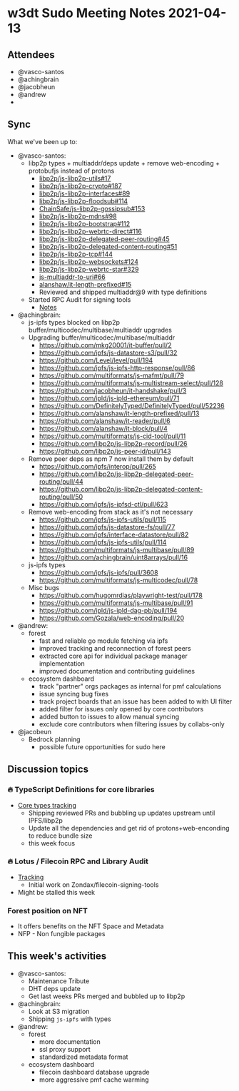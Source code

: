 # w3dt Sudo Meeting Notes 2021-04-13

## Attendees

 * @vasco-santos
 * @achingbrain
 * @jacobheun
 * @andrew
 * <ADD YOUR NAME HERE>

## Sync

What we've been up to:

 * @vasco-santos:
      - libp2p types + multiaddr/deps update + remove web-encoding + protobufjs instead of protons
          - [libp2p/js-libp2p-utils#17](https://github.com/libp2p/js-libp2p-utils/pull/17)
          - [libp2p/js-libp2p-crypto#187](https://github.com/libp2p/js-libp2p-crypto/pull/187)
          - [libp2p/js-libp2p-interfaces#89](https://github.com/libp2p/js-libp2p-interfaces/pull/89)
          - [libp2p/js-libp2p-floodsub#114](https://github.com/libp2p/js-libp2p-floodsub/pull/114)
          - [ChainSafe/js-libp2p-gossipsub#153](https://github.com/ChainSafe/js-libp2p-gossipsub/pull/153)
          - [libp2p/js-libp2p-mdns#98](https://github.com/libp2p/js-libp2p-mdns/pull/98)
          - [libp2p/js-libp2p-bootstrap#112](https://github.com/libp2p/js-libp2p-bootstrap/pull/112)
          - [libp2p/js-libp2p-webrtc-direct#116](https://github.com/libp2p/js-libp2p-webrtc-direct/pull/116)
          - [libp2p/js-libp2p-delegated-peer-routing#45](https://github.com/libp2p/js-libp2p-delegated-peer-routing/pull/45)
          - [libp2p/js-libp2p-delegated-content-routing#51](https://github.com/libp2p/js-libp2p-delegated-content-routing/pull/51)
          - [libp2p/js-libp2p-tcp#144](https://github.com/libp2p/js-libp2p-tcp/pull/144)
          - [libp2p/js-libp2p-websockets#124](https://github.com/libp2p/js-libp2p-websockets/pull/124)
          - [libp2p/js-libp2p-webrtc-star#329](https://github.com/libp2p/js-libp2p-webrtc-star/pull/329)
          - [js-multiaddr-to-uri#66](https://github.com/multiformats/js-multiaddr-to-uri/pull/66)
          - [alanshaw/it-length-prefixed#15](https://github.com/alanshaw/it-length-prefixed/pull/15)
          - Reviewed and shipped multiaddr@9 with type definitions
      - Started RPC Audit for signing tools
          - [Notes](https://github.com/protocol/w3dt-sudo/blob/vasco-santos/fil-signing-tools/home/vasco-santos/2021-04-exploration-report-fil-signing-tools.md
)
 * @achingbrain:
     - js-ipfs types blocked on libp2p buffer/multicodec/multibase/multiaddr upgrades
     - Upgrading buffer/multicodec/multibase/multiaddr
       - https://github.com/mkg20001/it-buffer/pull/2
       - https://github.com/ipfs/js-datastore-s3/pull/32
       - https://github.com/Level/level/pull/194
       - https://github.com/ipfs/js-ipfs-http-response/pull/86
       - https://github.com/multiformats/js-mafmt/pull/79
       - https://github.com/multiformats/js-multistream-select/pull/128
       - https://github.com/jacobheun/it-handshake/pull/3
       - https://github.com/ipld/js-ipld-ethereum/pull/71
       - https://github.com/DefinitelyTyped/DefinitelyTyped/pull/52236
       - https://github.com/alanshaw/it-length-prefixed/pull/13
       - https://github.com/alanshaw/it-reader/pull/6
       - https://github.com/alanshaw/it-block/pull/4
       - https://github.com/multiformats/js-cid-tool/pull/11
       - https://github.com/libp2p/js-libp2p-record/pull/26
       - https://github.com/libp2p/js-peer-id/pull/143
     - Remove peer deps as npm 7 now install them by default
       - https://github.com/ipfs/interop/pull/265
       - https://github.com/libp2p/js-libp2p-delegated-peer-routing/pull/44
       - https://github.com/libp2p/js-libp2p-delegated-content-routing/pull/50
       - https://github.com/ipfs/js-ipfsd-ctl/pull/623
     - Remove web-encoding from stack as it's not necessary
       - https://github.com/ipfs/js-ipfs-utils/pull/115
       - https://github.com/ipfs/js-datastore-fs/pull/77
       - https://github.com/ipfs/interface-datastore/pull/82
       - https://github.com/ipfs/js-ipfs-utils/pull/114
       - https://github.com/multiformats/js-multibase/pull/89
       - https://github.com/achingbrain/uint8arrays/pull/16
     - js-ipfs types
       - https://github.com/ipfs/js-ipfs/pull/3608
       - https://github.com/multiformats/js-multicodec/pull/78
     - Misc bugs
       - https://github.com/hugomrdias/playwright-test/pull/178
       - https://github.com/multiformats/js-multibase/pull/91
       - https://github.com/ipld/js-ipld-dag-pb/pull/194
       - https://github.com/Gozala/web-encoding/pull/20
 * @andrew:
     - forest
         - fast and reliable go module fetching via ipfs
         - improved tracking and reconnection of forest peers
         - extracted core api for individual package manager implementation
         - improved documentation and contributing guidelines
     - ecosystem dashboard
         - track "partner" orgs packages as internal for pmf calculations
         - issue syncing bug fixes
         - track project boards that an issue has been added to with UI filter
         - added filter for issues only opened by core contributors
         - added button to issues to allow manual syncing
         - exclude core contributors when filtering issues by collabs-only
 * @jacobeun
     - Bedrock planning
         - possible future opportunities for sudo here

## Discussion topics

### 🔥 TypeScript Definitions for core libraries

 * [Core types tracking](https://github.com/protocol/w3dt-sudo/issues/17)
     - Shipping reviewed PRs and bubbling up updates upstream until IPFS/libp2p
     - Update all the dependencies and get rid of protons+web-enconding to reduce bundle size
     - this week focus

### 🔥 Lotus / Filecoin RPC and Library Audit

 * [Tracking](https://github.com/protocol/w3dt-sudo/issues/12)
     - Initial work on Zondax/filecoin-signing-tools 
 * Might be stalled this week

### Forest position on NFT

 * It offers benefits on the NFT Space and Metadata
 * NFP - Non fungible packages

## This week's activities

 * @vasco-santos:
      - Maintenance Tribute
      - DHT deps update
      - Get last weeks PRs merged and bubbled up to libp2p
 * @achingbrain:
      - Look at S3 migration
      - Shipping `js-ipfs` with types
 * @andrew:
     - forest
        - more documentation
        - ssl proxy support
        - standardized metadata format
    - ecosystem dashboard
        - filecoin dashboard database upgrade
        - more aggressive pmf cache warming
